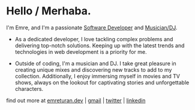 # Hello / Merhaba. 

I'm Emre, and I'm a passionate [Software Developer](https://www.linkedin.com/in/emre-turan/) and [Musician/DJ](https://soundcloud.com/jiwamusic).

* As a dedicated developer, I love tackling complex problems and delivering top-notch solutions. Keeping up with the latest trends and technologies in web development is a priority for me.

* Outside of coding, I'm a musician and DJ. I take great pleasure in creating unique mixes and discovering new tracks to add to my collection. Additionally, I enjoy immersing myself in movies and TV shows, always on the lookout for captivating stories and unforgettable characters.

find out more at [emreturan.dev](https://emreturan.dev) | [gmail](mailto:itsemreturan@gmail.com) | [twitter](https://twitter.com/EmreTuran_) | [linkedin](https://www.linkedin.com/in/emre-turan/)


